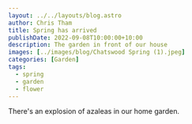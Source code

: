 ```yaml
---
layout: ../../layouts/blog.astro
author: Chris Tham
title: Spring has arrived
publishDate: 2022-09-08T10:00:00+10:00
description: The garden in front of our house
images: [../images/blog/Chatswood Spring (1).jpeg]
categories: [Garden]
tags:
  - spring
  - garden
  - flower
---
```


There's an explosion of azaleas in our home garden.
